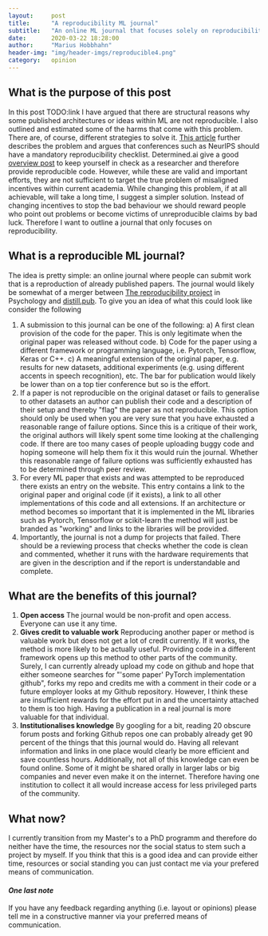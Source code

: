 ```yaml
---
layout:     post
title:      "A reproducibility ML journal"
subtitle:   "An online ML journal that focuses solely on reproducibility results"
date:       2020-03-22 18:28:00
author:     "Marius Hobbhahn"
header-img: "img/header-imgs/reproducible4.png"
category:   opinion
---
```


## What is the purpose of this post

In this post TODO:link I have argued that there are structural reasons why some published architectures or ideas within ML are not reproducible. I also outlined and estimated some of the harms that come with this problem. There are, of course, different strategies to solve it. <a href='https://www.wired.com/story/artificial-intelligence-confronts-reproducibility-crisis/'>This article</a> further describes the problem and argues that conferences such as NeurIPS should have a mandatory reproducibility checklist. Determined.ai give a good <a href='https://determined.ai/blog/reproducibility-in-ml/'>overview post</a> to keep yourself in check as a researcher and therefore provide reproducible code. However, while these are valid and important efforts, they are not sufficient to target the true problem of misaligned incentives within current academia. While changing this problem, if at all achievable, will take a long time, I suggest a simpler solution. Instead of changing incentives to stop the bad behaviour we should reward people who point out problems or become victims of unreproducible claims by bad luck. Therefore I want to outline a journal that only focuses on reproducibility. 

## What is a reproducible ML journal?

The idea is pretty simple: an online journal where people can submit work that is a reproduction of already published papers. The journal would likely be somewhat of a merger between <a href='https://osf.io/ezcuj/wiki/home/'>The reproducibility project</a> in Psychology and <a href='https://distill.pub/'>distill.pub</a>. To give you an idea of what this could look like consider the following
1. A submission to this journal can be one of the following: a) A first clean provision of the code for the paper. This is only legitimate when the original paper was released without code. b) Code for the paper using a different framework or programming language, i.e. Pytorch, Tensorflow, Keras or C++. c) A meaningful extension of the original paper, e.g. results for new datasets, additional experiments (e.g. using different accents in speech recognition), etc. The bar for publication would likely be lower than on a top tier conference but so is the effort. 
2. If a paper is not reproducible on the original dataset or fails to generalise to other datasets an author can publish their code and a description of their setup and thereby "flag" the paper as not reproducible. This option should only be used when you are very sure that you have exhausted a reasonable range of failure options. Since this is a critique of their work, the original authors will likely spent some time looking at the challenging code. If there are too many cases of people uploading buggy code and hoping someone will help them fix it this would ruin the journal. Whether this reasonable range of failure options was sufficiently exhausted has to be determined through peer review. 
3. For every ML paper that exists and was attempted to be reproduced there exists an entry on the website. This entry contains a link to the original paper and original code (if it exists), a link to all other implementations of this code and all extensions. If an architecture or method becomes so important that it is implemented in the ML libraries such as Pytorch, Tensorflow or scikit-learn the method will just be branded as "working" and links to the libraries will be provided. 
4. Importantly, the journal is not a dump for projects that failed. There should be a reviewing process that checks whether the code is clean and commented, whether it runs with the hardware requirements that are given in the description and if the report is understandable and complete. 

## What are the benefits of this journal?

1. **Open access** The journal would be non-profit and open access. Everyone can use it any time.
2. **Gives credit to valuable work** Reproducing another paper or method is valuable work but does not get a lot of credit currently. If it works, the method is more likely to be actually useful. Providing code in a different framework opens up this method to other parts of the community. Surely, I can currently already upload my code on github and hope that either someone searches for "'some paper' PyTorch implementation github", forks my repo and credits me with a comment in their code or a future employer looks at my Github repository. However, I think these are insufficient rewards for the effort put in and the uncertainty attached to them is too high. Having a publication in a real journal is more valuable for that individual.
3. **Institutionalises knowledge** By googling for a bit, reading 20 obscure forum posts and forking Github repos one can probably already get 90 percent of the things that this journal would do. Having all relevant information and links in one place would clearly be more efficient and save countless hours. Additionally, not all of this knowledge can even be found online. Some of it might be shared orally in larger labs or big companies and never even make it on the internet. Therefore having one institution to collect it all would increase access for less privileged parts of the community. 

## What now?

I currently transition from my Master's to a PhD programm and therefore do neither have the time, the resources nor the social status to stem such a project by myself. If you think that this is a good idea and can provide either time, resources or social standing you can just contact me via your prefered means of communication. 

#### ***One last note***

If you have any feedback regarding anything (i.e. layout or opinions) please tell me in a constructive manner via your preferred means of communication.

